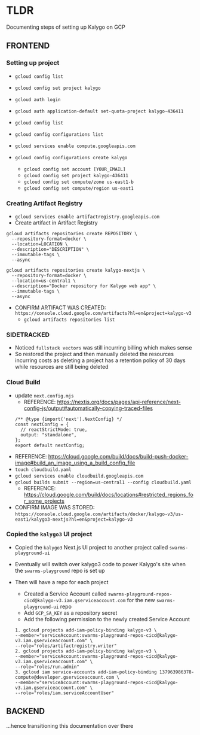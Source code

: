# TLDR

Documenting steps of setting up Kalygo on GCP

## FRONTEND

### Setting up project

- `gcloud config list`
- `gcloud config set project kalygo`
- `gcloud auth login`
- `gcloud auth application-default set-quota-project kalygo-436411`
- `gcloud config list`

- `gcloud config configurations list`
- `gcloud services enable compute.googleapis.com`
- `gcloud config configurations create kalygo`
  - `gcloud config set account [YOUR_EMAIL]`
  - `gcloud config set project kalygo-436411`
  - `gcloud config set compute/zone us-east1-b`
  - `gcloud config set compute/region us-east1`

### Creating Artifact Registry

- `gcloud services enable artifactregistry.googleapis.com`
- Create artifact in Artifact Registry
``` template
gcloud artifacts repositories create REPOSITORY \
  --repository-format=docker \
  --location=LOCATION \
  --description="DESCRIPTION" \
  --immutable-tags \
  --async
```
``` ie:
gcloud artifacts repositories create kalygo-nextjs \
  --repository-format=docker \
  --location=us-central1 \
  --description="Docker repository for Kalygo web app" \
  --immutable-tags \
  --async
```
- CONFIRM ARTIFACT WAS CREATED: `https://console.cloud.google.com/artifacts?hl=en&project=kalygo-v3`
  - `gcloud artifacts repositories list`

### SIDETRACKED

- Noticed `fullstack vectors` was still incurring billing which makes sense
- So restored the project and then manually deleted the resources incurring costs as deleting a project has a retention policy of 30 days while resources are still being deleted

### Cloud Build

- update `next.config.mjs` <!-- Already was done -->
  - REFERENCE: https://nextjs.org/docs/pages/api-reference/next-config-js/output#automatically-copying-traced-files
  ```
  /** @type {import('next').NextConfig} */
  const nextConfig = {
    // reactStrictMode: true,
    output: "standalone",
  };
  export default nextConfig;
  ```
- REFERENCE: https://cloud.google.com/build/docs/build-push-docker-image#build_an_image_using_a_build_config_file
- `touch cloudbuild.yaml`
- `gcloud services enable cloudbuild.googleapis.com`
- `gcloud builds submit --region=us-central1 --config cloudbuild.yaml`
  - REFERENCE: https://cloud.google.com/build/docs/locations#restricted_regions_for_some_projects
- CONFIRM IMAGE WAS STORED: `https://console.cloud.google.com/artifacts/docker/kalygo-v3/us-east1/kalygo3-nextjs?hl=en&project=kalygo-v3`

### Copied the `kalygo3` UI project

- Copied the `kalygo3` Next.js UI project to another project called `swarms-playground-ui`
- Eventually will switch over kalygo3 code to power Kalygo's site when the `swarms-playground` repo is set up
- Then will have a repo for each project

  - Created a Service Account called `swarms-playground-repos-cicd@kalygo-v3.iam.gserviceaccount.com` for the new `swarms-playground-ui` repo
  - Add `GCP_SA_KEY` as a repository secret
  - Add the following permission to the newly created Service Account
  ```
  1. gcloud projects add-iam-policy-binding kalygo-v3 \
  --member="serviceAccount:swarms-playground-repos-cicd@kalygo-v3.iam.gserviceaccount.com" \
  --role="roles/artifactregistry.writer"
  2. gcloud projects add-iam-policy-binding kalygo-v3 \
  --member="serviceAccount:swarms-playground-repos-cicd@kalygo-v3.iam.gserviceaccount.com" \
  --role="roles/run.admin"
  3. gcloud iam service-accounts add-iam-policy-binding 137963986378-compute@developer.gserviceaccount.com \
  --member="serviceAccount:swarms-playground-repos-cicd@kalygo-v3.iam.gserviceaccount.com" \
  --role="roles/iam.serviceAccountUser"
  ```

## BACKEND

...hence transitioning this documentation over there
